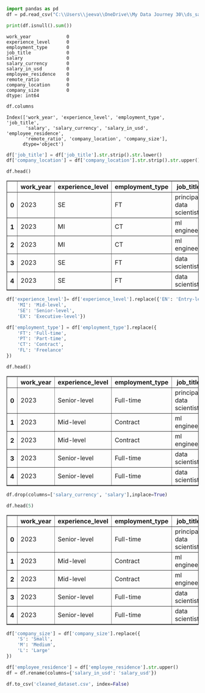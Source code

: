 ```python
import pandas as pd
df = pd.read_csv("C:\\Users\\jeeva\\OneDrive\\My Data Journey 30\\ds_salaries.csv")
```


```python
print(df.isnull().sum())
```

    work_year             0
    experience_level      0
    employment_type       0
    job_title             0
    salary                0
    salary_currency       0
    salary_in_usd         0
    employee_residence    0
    remote_ratio          0
    company_location      0
    company_size          0
    dtype: int64
    


```python
df.columns
```




    Index(['work_year', 'experience_level', 'employment_type', 'job_title',
           'salary', 'salary_currency', 'salary_in_usd', 'employee_residence',
           'remote_ratio', 'company_location', 'company_size'],
          dtype='object')




```python
df['job_title'] = df['job_title'].str.strip().str.lower()
df['company_location'] = df['company_location'].str.strip().str.upper()
```


```python
df.head()
```




<div>
<style scoped>
    .dataframe tbody tr th:only-of-type {
        vertical-align: middle;
    }

    .dataframe tbody tr th {
        vertical-align: top;
    }

    .dataframe thead th {
        text-align: right;
    }
</style>
<table border="1" class="dataframe">
  <thead>
    <tr style="text-align: right;">
      <th></th>
      <th>work_year</th>
      <th>experience_level</th>
      <th>employment_type</th>
      <th>job_title</th>
      <th>salary</th>
      <th>salary_currency</th>
      <th>salary_in_usd</th>
      <th>employee_residence</th>
      <th>remote_ratio</th>
      <th>company_location</th>
      <th>company_size</th>
    </tr>
  </thead>
  <tbody>
    <tr>
      <th>0</th>
      <td>2023</td>
      <td>SE</td>
      <td>FT</td>
      <td>principal data scientist</td>
      <td>80000</td>
      <td>EUR</td>
      <td>85847</td>
      <td>ES</td>
      <td>100</td>
      <td>ES</td>
      <td>L</td>
    </tr>
    <tr>
      <th>1</th>
      <td>2023</td>
      <td>MI</td>
      <td>CT</td>
      <td>ml engineer</td>
      <td>30000</td>
      <td>USD</td>
      <td>30000</td>
      <td>US</td>
      <td>100</td>
      <td>US</td>
      <td>S</td>
    </tr>
    <tr>
      <th>2</th>
      <td>2023</td>
      <td>MI</td>
      <td>CT</td>
      <td>ml engineer</td>
      <td>25500</td>
      <td>USD</td>
      <td>25500</td>
      <td>US</td>
      <td>100</td>
      <td>US</td>
      <td>S</td>
    </tr>
    <tr>
      <th>3</th>
      <td>2023</td>
      <td>SE</td>
      <td>FT</td>
      <td>data scientist</td>
      <td>175000</td>
      <td>USD</td>
      <td>175000</td>
      <td>CA</td>
      <td>100</td>
      <td>CA</td>
      <td>M</td>
    </tr>
    <tr>
      <th>4</th>
      <td>2023</td>
      <td>SE</td>
      <td>FT</td>
      <td>data scientist</td>
      <td>120000</td>
      <td>USD</td>
      <td>120000</td>
      <td>CA</td>
      <td>100</td>
      <td>CA</td>
      <td>M</td>
    </tr>
  </tbody>
</table>
</div>




```python
df['experience_level']= df['experience_level'].replace({'EN': 'Entry-level',
    'MI': 'Mid-level',
    'SE': 'Senior-level',
    'EX': 'Executive-level'})
```


```python
df['employment_type'] = df['employment_type'].replace({
    'FT': 'Full-time',
    'PT': 'Part-time',
    'CT': 'Contract',
    'FL': 'Freelance'
})
```


```python
df.head()
```




<div>
<style scoped>
    .dataframe tbody tr th:only-of-type {
        vertical-align: middle;
    }

    .dataframe tbody tr th {
        vertical-align: top;
    }

    .dataframe thead th {
        text-align: right;
    }
</style>
<table border="1" class="dataframe">
  <thead>
    <tr style="text-align: right;">
      <th></th>
      <th>work_year</th>
      <th>experience_level</th>
      <th>employment_type</th>
      <th>job_title</th>
      <th>salary</th>
      <th>salary_currency</th>
      <th>salary_in_usd</th>
      <th>employee_residence</th>
      <th>remote_ratio</th>
      <th>company_location</th>
      <th>company_size</th>
    </tr>
  </thead>
  <tbody>
    <tr>
      <th>0</th>
      <td>2023</td>
      <td>Senior-level</td>
      <td>Full-time</td>
      <td>principal data scientist</td>
      <td>80000</td>
      <td>EUR</td>
      <td>85847</td>
      <td>ES</td>
      <td>100</td>
      <td>ES</td>
      <td>L</td>
    </tr>
    <tr>
      <th>1</th>
      <td>2023</td>
      <td>Mid-level</td>
      <td>Contract</td>
      <td>ml engineer</td>
      <td>30000</td>
      <td>USD</td>
      <td>30000</td>
      <td>US</td>
      <td>100</td>
      <td>US</td>
      <td>S</td>
    </tr>
    <tr>
      <th>2</th>
      <td>2023</td>
      <td>Mid-level</td>
      <td>Contract</td>
      <td>ml engineer</td>
      <td>25500</td>
      <td>USD</td>
      <td>25500</td>
      <td>US</td>
      <td>100</td>
      <td>US</td>
      <td>S</td>
    </tr>
    <tr>
      <th>3</th>
      <td>2023</td>
      <td>Senior-level</td>
      <td>Full-time</td>
      <td>data scientist</td>
      <td>175000</td>
      <td>USD</td>
      <td>175000</td>
      <td>CA</td>
      <td>100</td>
      <td>CA</td>
      <td>M</td>
    </tr>
    <tr>
      <th>4</th>
      <td>2023</td>
      <td>Senior-level</td>
      <td>Full-time</td>
      <td>data scientist</td>
      <td>120000</td>
      <td>USD</td>
      <td>120000</td>
      <td>CA</td>
      <td>100</td>
      <td>CA</td>
      <td>M</td>
    </tr>
  </tbody>
</table>
</div>




```python
df.drop(columns=['salary_currency', 'salary'],inplace=True)
```


```python
df.head(5)
```




<div>
<style scoped>
    .dataframe tbody tr th:only-of-type {
        vertical-align: middle;
    }

    .dataframe tbody tr th {
        vertical-align: top;
    }

    .dataframe thead th {
        text-align: right;
    }
</style>
<table border="1" class="dataframe">
  <thead>
    <tr style="text-align: right;">
      <th></th>
      <th>work_year</th>
      <th>experience_level</th>
      <th>employment_type</th>
      <th>job_title</th>
      <th>salary_in_usd</th>
      <th>employee_residence</th>
      <th>remote_ratio</th>
      <th>company_location</th>
      <th>company_size</th>
    </tr>
  </thead>
  <tbody>
    <tr>
      <th>0</th>
      <td>2023</td>
      <td>Senior-level</td>
      <td>Full-time</td>
      <td>principal data scientist</td>
      <td>85847</td>
      <td>ES</td>
      <td>100</td>
      <td>ES</td>
      <td>Large</td>
    </tr>
    <tr>
      <th>1</th>
      <td>2023</td>
      <td>Mid-level</td>
      <td>Contract</td>
      <td>ml engineer</td>
      <td>30000</td>
      <td>US</td>
      <td>100</td>
      <td>US</td>
      <td>Small</td>
    </tr>
    <tr>
      <th>2</th>
      <td>2023</td>
      <td>Mid-level</td>
      <td>Contract</td>
      <td>ml engineer</td>
      <td>25500</td>
      <td>US</td>
      <td>100</td>
      <td>US</td>
      <td>Small</td>
    </tr>
    <tr>
      <th>3</th>
      <td>2023</td>
      <td>Senior-level</td>
      <td>Full-time</td>
      <td>data scientist</td>
      <td>175000</td>
      <td>CA</td>
      <td>100</td>
      <td>CA</td>
      <td>Medium</td>
    </tr>
    <tr>
      <th>4</th>
      <td>2023</td>
      <td>Senior-level</td>
      <td>Full-time</td>
      <td>data scientist</td>
      <td>120000</td>
      <td>CA</td>
      <td>100</td>
      <td>CA</td>
      <td>Medium</td>
    </tr>
  </tbody>
</table>
</div>




```python
df['company_size'] = df['company_size'].replace({
    'S': 'Small',
    'M': 'Medium',
    'L': 'Large'
})
```


```python
df['employee_residence'] = df['employee_residence'].str.upper()
df = df.rename(columns={'salary_in_usd': 'salary_usd'})
```


```python
df.to_csv('cleaned_dataset.csv', index=False)
```


```python

```

